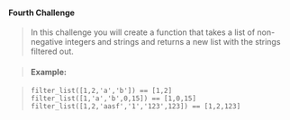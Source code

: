 #### Fourth Challenge
> In this challenge you will create a function that takes a list of non-negative integers and strings and returns a new list with the strings filtered out.

> #### Example: 

> `` filter_list([1,2,'a','b']) == [1,2]
filter_list([1,'a','b',0,15]) == [1,0,15]
filter_list([1,2,'aasf','1','123',123]) == [1,2,123] ``